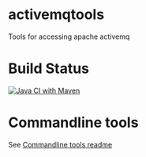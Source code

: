# activemqtools
Tools for accessing apache activemq


# Build Status

[![Java CI with Maven](https://github.com/bernhardhuber/activemqtools/actions/workflows/maven.yml/badge.svg)](https://github.com/bernhardhuber/activemqtools/actions/workflows/maven.yml)

# Commandline tools

See [Commandline tools readme](jms-example-picocli/README.md)

